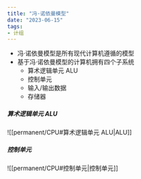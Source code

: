 ```yaml
---
title: "冯·诺依曼模型"
date: "2023-06-15"
tags:
- 计组
---
```


- 冯·诺依曼模型是所有现代计算机遵循的模型
- 基于冯·诺依曼模型的计算机拥有四个子系统
    - 算术逻辑单元 ALU
    - 控制单元
    - 输入/输出数据
    - 存储器

##### 算术逻辑单元 ALU
![[permanent/CPU#算术逻辑单元 ALU|ALU]]

##### 控制单元
![[permanent/CPU#控制单元|控制单元]]

